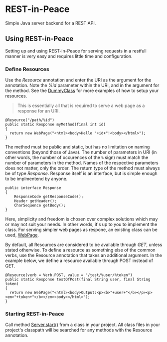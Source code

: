 # REST-in-Peace
Simple Java server backend for a REST API.

## Using REST-in-Peace
Setting up and using REST-in-Peace for serving requests in a restfull manner is very easy and requires little time and configuration.
### Define Resources
Use the *Resource* annotation and enter the URI as the argument for the annotation. Note the _%id_ parameter within the URI, and in the argument for the method.
See the [DummyClass](https://github.com/mantono/REST-in-Peace/blob/master/test/com/mantono/webserver/reflection/DummyClass.java) for more examples of how to setup your resources.
> This is essentially all that is required to serve a web page as a response for an URI.

```
@Resource("/path/%id")
public static Response myMethod(final int id)
{
  return new WebPage("<html><body>Hello "+id+"!<body></html>");
}
```
The method must be public and static, but has no limitation on naming conventions (beyond those of Java). The number of parameters in URI (in other words, the number of occurences of the `%` sign) must match the number of parameters in the method. Names of the respective parameters does not matter, only the order.
The return type of the method must always be of type *Response*.
Response itself is an interface, but is simple enough to be implmentend by anyone.
```
public interface Response
{
	ResponseCode getResponseCode();
	Header getHeader();
	CharSequence getBody();
}
```

Here, simplicity and freedom is chosen over complex solutions which may or may not suit your needs. In other words, it's up to you to implement the class.
For serving simpler web pages as respone, an existing class can be used, [WebPage](https://github.com/mantono/REST-in-Peace/blob/master/src/com/mantono/webserver/WebPage.java).

By default, all Resources are considered to be available through *GET*, unless stated otherwise. To define a resource as something else of the common verbs, use the Resource annotation that takes an additional argument.
In the example below, we define a resource available through POST instead of GET.
```
@Resource(verb = Verb.POST, value = "/test/%user/%token")
public static Response testOfPost(final String user, final String token)
{
  return new WebPage("<html><body>Output:<p><b>"+user+"</b></p><p><em>"+token+"</b></em><body></html>");
}
```

### Starting REST-in-Peace

Call method [Server.start()](https://github.com/mantono/REST-in-Peace/blob/master/src/com/mantono/webserver/Server.java) from a class in your project. All class files in your project's classpath will be searched for any methods with the Resource annotation.
